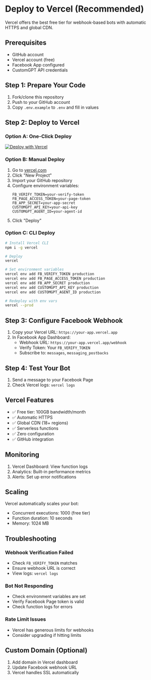 # Deploy to Vercel (Recommended)

Vercel offers the best free tier for webhook-based bots with automatic HTTPS and global CDN.

## Prerequisites
- GitHub account
- Vercel account (free)
- Facebook App configured
- CustomGPT API credentials

## Step 1: Prepare Your Code
1. Fork/clone this repository
2. Push to your GitHub account
3. Copy `.env.example` to `.env` and fill in values

## Step 2: Deploy to Vercel

### Option A: One-Click Deploy
[![Deploy with Vercel](https://vercel.com/button)](https://vercel.com/new/clone?repository-url=https://github.com/yourusername/customgpt-fb-messenger&env=FB_VERIFY_TOKEN,FB_PAGE_ACCESS_TOKEN,FB_APP_SECRET,CUSTOMGPT_API_KEY,CUSTOMGPT_AGENT_ID)

### Option B: Manual Deploy
1. Go to [vercel.com](https://vercel.com)
2. Click "New Project"
3. Import your GitHub repository
4. Configure environment variables:
   ```
   FB_VERIFY_TOKEN=your-verify-token
   FB_PAGE_ACCESS_TOKEN=your-page-token
   FB_APP_SECRET=your-app-secret
   CUSTOMGPT_API_KEY=your-api-key
   CUSTOMGPT_AGENT_ID=your-agent-id
   ```
5. Click "Deploy"

### Option C: CLI Deploy
```bash
# Install Vercel CLI
npm i -g vercel

# Deploy
vercel

# Set environment variables
vercel env add FB_VERIFY_TOKEN production
vercel env add FB_PAGE_ACCESS_TOKEN production
vercel env add FB_APP_SECRET production
vercel env add CUSTOMGPT_API_KEY production
vercel env add CUSTOMGPT_AGENT_ID production

# Redeploy with env vars
vercel --prod
```

## Step 3: Configure Facebook Webhook
1. Copy your Vercel URL: `https://your-app.vercel.app`
2. In Facebook App Dashboard:
   - Webhook URL: `https://your-app.vercel.app/webhook`
   - Verify Token: Your `FB_VERIFY_TOKEN`
   - Subscribe to: `messages`, `messaging_postbacks`

## Step 4: Test Your Bot
1. Send a message to your Facebook Page
2. Check Vercel logs: `vercel logs`

## Vercel Features
- ✅ Free tier: 100GB bandwidth/month
- ✅ Automatic HTTPS
- ✅ Global CDN (18+ regions)
- ✅ Serverless functions
- ✅ Zero configuration
- ✅ GitHub integration

## Monitoring
1. Vercel Dashboard: View function logs
2. Analytics: Built-in performance metrics
3. Alerts: Set up error notifications

## Scaling
Vercel automatically scales your bot:
- Concurrent executions: 1000 (free tier)
- Function duration: 10 seconds
- Memory: 1024 MB

## Troubleshooting

### Webhook Verification Failed
- Check `FB_VERIFY_TOKEN` matches
- Ensure webhook URL is correct
- View logs: `vercel logs`

### Bot Not Responding
- Check environment variables are set
- Verify Facebook Page token is valid
- Check function logs for errors

### Rate Limit Issues
- Vercel has generous limits for webhooks
- Consider upgrading if hitting limits

## Custom Domain (Optional)
1. Add domain in Vercel dashboard
2. Update Facebook webhook URL
3. Vercel handles SSL automatically